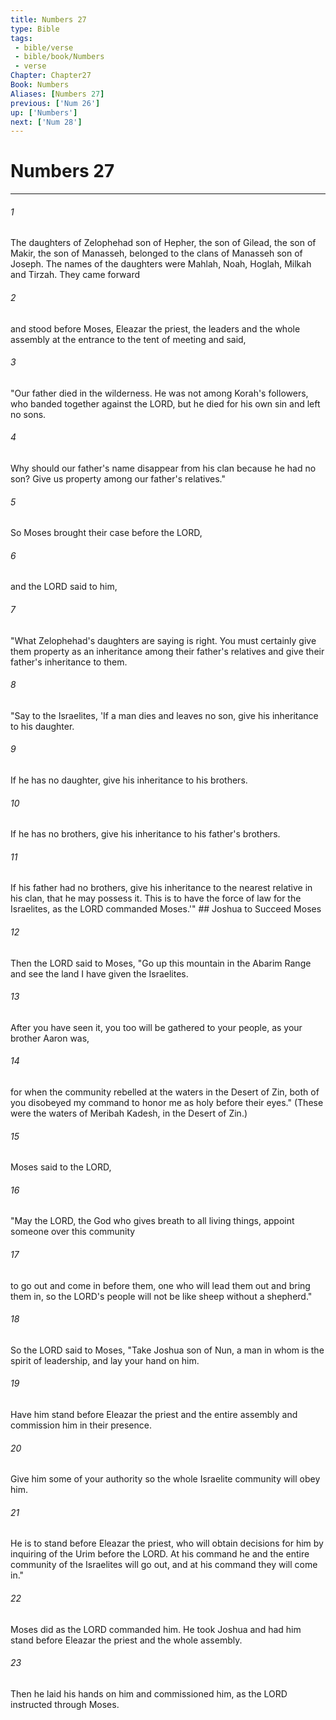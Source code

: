 ```yaml
---
title: Numbers 27
type: Bible
tags:
 - bible/verse
 - bible/book/Numbers
 - verse
Chapter: Chapter27
Book: Numbers
Aliases: [Numbers 27]
previous: ['Num 26']
up: ['Numbers']
next: ['Num 28']
---
```

# Numbers 27

***


###### 1 
The daughters of Zelophehad son of Hepher, the son of Gilead, the son of Makir, the son of Manasseh, belonged to the clans of Manasseh son of Joseph. The names of the daughters were Mahlah, Noah, Hoglah, Milkah and Tirzah. They came forward 

###### 2 
and stood before Moses, Eleazar the priest, the leaders and the whole assembly at the entrance to the tent of meeting and said, 

###### 3 
"Our father died in the wilderness. He was not among Korah's followers, who banded together against the LORD, but he died for his own sin and left no sons. 

###### 4 
Why should our father's name disappear from his clan because he had no son? Give us property among our father's relatives." 

###### 5 
So Moses brought their case before the LORD, 

###### 6 
and the LORD said to him, 

###### 7 
"What Zelophehad's daughters are saying is right. You must certainly give them property as an inheritance among their father's relatives and give their father's inheritance to them. 

###### 8 
"Say to the Israelites, 'If a man dies and leaves no son, give his inheritance to his daughter. 

###### 9 
If he has no daughter, give his inheritance to his brothers. 

###### 10 
If he has no brothers, give his inheritance to his father's brothers. 

###### 11 
If his father had no brothers, give his inheritance to the nearest relative in his clan, that he may possess it. This is to have the force of law for the Israelites, as the LORD commanded Moses.'" ## Joshua to Succeed Moses 

###### 12 
Then the LORD said to Moses, "Go up this mountain in the Abarim Range and see the land I have given the Israelites. 

###### 13 
After you have seen it, you too will be gathered to your people, as your brother Aaron was, 

###### 14 
for when the community rebelled at the waters in the Desert of Zin, both of you disobeyed my command to honor me as holy before their eyes." (These were the waters of Meribah Kadesh, in the Desert of Zin.) 

###### 15 
Moses said to the LORD, 

###### 16 
"May the LORD, the God who gives breath to all living things, appoint someone over this community 

###### 17 
to go out and come in before them, one who will lead them out and bring them in, so the LORD's people will not be like sheep without a shepherd." 

###### 18 
So the LORD said to Moses, "Take Joshua son of Nun, a man in whom is the spirit of leadership, and lay your hand on him. 

###### 19 
Have him stand before Eleazar the priest and the entire assembly and commission him in their presence. 

###### 20 
Give him some of your authority so the whole Israelite community will obey him. 

###### 21 
He is to stand before Eleazar the priest, who will obtain decisions for him by inquiring of the Urim before the LORD. At his command he and the entire community of the Israelites will go out, and at his command they will come in." 

###### 22 
Moses did as the LORD commanded him. He took Joshua and had him stand before Eleazar the priest and the whole assembly. 

###### 23 
Then he laid his hands on him and commissioned him, as the LORD instructed through Moses. 
